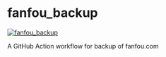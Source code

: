 # fanfou_backup

[![fanfou_backup](https://github.com/kingcos/fanfou_backup/actions/workflows/main.yml/badge.svg?branch=main)](https://github.com/kingcos/fanfou_backup/actions/workflows/main.yml)

A GitHub Action workflow for backup of fanfou.com
